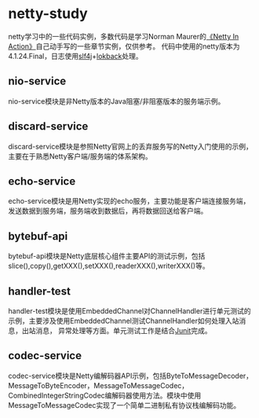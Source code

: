 # netty-study
netty学习中的一些代码实例，多数代码是学习Norman Maurer的[《Netty In Action》](https://www.amazon.cn/dp/1617291471/ref=sr_1_2?s=books&ie=UTF8&qid=1528177249&sr=1-2&keywords=netty+in+action)自己动手写的一些章节实例，仅供参考。
代码中使用的netty版本为4.1.24.Final，日志使用[slf4j](https://www.slf4j.org/)+[lokback](https://logback.qos.ch/)处理。

## nio-service
nio-service模块是非Netty版本的Java阻塞/非阻塞版本的服务端示例。

## discard-service
discard-service模块是参照Netty官网上的丢弃服务写的Netty入门使用的示例，主要在于熟悉Netty客户端/服务端的体系架构。

## echo-service
echo-service模块是用Netty实现的echo服务，主要功能是客户端连接服务端，发送数据到服务端，服务端收到数据后，再将数据回送给客户端。

## bytebuf-api
bytebuf-api模块是Netty底层核心组件主要API的测试示例，包括slice(),copy(),getXXX(),setXXX(),readerXXX(),writerXXX()等。

## handler-test
handler-test模块是使用EmbeddedChannel对ChannelHandler进行单元测试的示例，主要涉及使用EmbeddedChannel测试ChannelHandler如何处理入站消息，出站消息，
异常处理等方面。单元测试工作是结合[Junit](https://junit.org/junit4/)完成。

## codec-service
codec-service模块是Netty编解码器API示例，包括ByteToMessageDecoder，MessageToByteEncoder，MessageToMessageCodec，CombinedIntegerStringCodec编解码器使用方法。模块中使用MessageToMessageCodec实现了一个简单二进制私有协议栈编解码功能。
